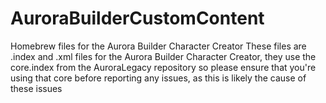 # AuroraBuilderCustomContent
Homebrew files for the Aurora Builder Character Creator
These files are .index and .xml files for the Aurora Builder Character Creator, they use the core.index from the AuroraLegacy repository so please ensure that you're using that core before reporting any issues, as this is likely the cause of these issues
